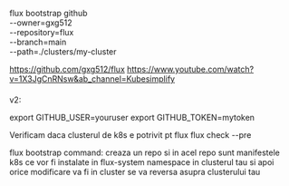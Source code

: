 flux bootstrap github \
  --owner=gxg512 \
  --repository=flux \
  --branch=main \
  --path=./clusters/my-cluster

https://github.com/gxg512/flux
https://www.youtube.com/watch?v=1X3JgCnRNsw&ab_channel=Kubesimplify

####

v2:

export GITHUB_USER=youruser
export GITHUB_TOKEN=mytoken

Verificam daca clusterul de k8s e potrivit pt flux
flux check --pre

flux bootstrap command: creaza un repo si in acel repo sunt manifestele k8s ce vor fi instalate in flux-system namespace in clusterul tau si apoi orice modificare va fi in cluster se va reversa asupra clusterului tau

